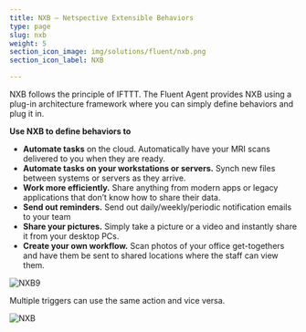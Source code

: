 ```yaml
---
title: NXB – Netspective Extensible Behaviors
type: page
slug: nxb
weight: 5
section_icon_image: img/solutions/fluent/nxb.png
section_icon_label: NXB

---
```

NXB follows the principle of IFTTT. The Fluent Agent provides NXB using a plug-in architecture framework where you can simply define behaviors and plug it in.

**Use NXB to define behaviors to**

* **Automate tasks** on the cloud. Automatically have your MRI scans delivered to you when they are ready.
* **Automate tasks on your workstations or servers.** Synch new files between systems or servers as they arrive.
* **Work more efficiently.** Share anything from modern apps or legacy applications that don’t know how to share their data.
* **Send out reminders.** Send out daily/weekly/periodic notification emails to your team
* **Share your pictures.** Simply take a picture or a video and instantly share it from your desktop PCs.
* **Create your own workflow.** Scan photos of your office get-togethers and have them be sent to shared locations where the staff can view them.

![NXB9](img/solutions/fluent/NXB9.png#center)

Multiple triggers can use the same action and vice versa.


![NXB](img/solutions/fluent/NXB.jpg#center)
